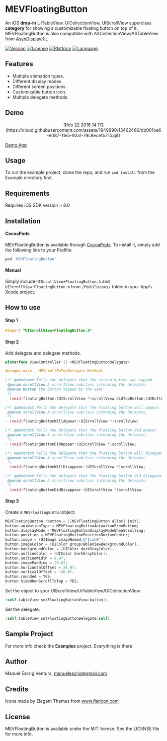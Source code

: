 # MEVFloatingButton
An iOS **drop-in** UITableView, UICollectionView, UIScrollView superclass **category** for showing a customizable floating button on top of it. MEVFloatingButton is also compatible with ASCollectionView/ASTableView from [AsynDisplayKit](https://github.com/facebook/AsyncDisplayKit). 

[![Version](https://img.shields.io/cocoapods/v/MEVFloatingButton.svg?style=flat)](http://cocoapods.org/pods/MEVFloatingButton)
[![License](https://img.shields.io/cocoapods/l/MEVFloatingButton.svg?style=flat)](http://cocoapods.org/pods/MEVFloatingButton)
[![Platform](https://img.shields.io/cocoapods/p/MEVFloatingButton.svg?style=flat)](http://cocoapods.org/pods/MEVFloatingButton)
[![Language](http://img.shields.io/badge/language-objective--c-blue.svg?style=flat)](https://developer.apple.com/library/mac/documentation/Cocoa/Conceptual/ProgrammingWithObjectiveC/Introduction/Introduction.html)

## Features
* Multiple animation types.
* Different display modes.
* Different screen positions.
* Customizable button icon.
* Multiple delegate methods.

## Demo
 <p align="center">![feb 22 2016 14 17](https://cloud.githubusercontent.com/assets/1849990/13462466/db001be6-e087-11e5-92a1-79c8ecefb715.gif)

[Demo App](https://appetize.io/app/rkaym9brp1yva59ejat5xdh9yc)
</p>
 
## Usage

To run the example project, clone the repo, and run `pod install` from the Example directory first.

## Requirements

Requires iOS SDK version > 8.0


## Installation

#### CocoaPods 

MEVFloatingButton is available through [CocoaPods](http://cocoapods.org). To install
it, simply add the following line to your Podfile:

```ruby
pod 'MEVFloatingButton'
```

#### Manual 

Simply include `UIScrollView+FloatingButton.h` and `UIScrollView+FloatingButton.m` from `/Pod/Classes/` folder in your App’s Xcode project. 

## How to use
#### Step 1

```objective-c
#import "UIScrollView+FloatingButton.h"
```

#### Step 2

Add delegate and delegate methods.

```objective-c
@interface ViewController () <MEVFloatingButtonDelegate>
```

```objective-c
#pragma mark - MEScrollToTopDelegate Methods

/*! @abstract Tells the delegate that the action button was tapped.
 @param scrollView A scrollView subclass informing the delegate.
 @param button the button tapped by the user
 */
- (void)floatingButton:(UIScrollView *)scrollView didTapButton:(UIButton *)button;

/*! @abstract Tells the delegate that the floating button will appear.
 @param scrollView A scrollView subclass informing the delegate.
 */
- (void)floatingButtonWillAppear:(UIScrollView *)scrollView;

/*! @abstract Tells the delegate that the floating button did appear.
 @param scrollView A scrollView subclass informing the delegate.
 */
- (void)floatingButtonDidAppear:(UIScrollView *)scrollView;

/*! @abstract Tells the delegate that the floating button will disappear.
 @param scrollView A scrollView subclass informing the delegate.
 */
- (void)floatingButtonWillDisappear:(UIScrollView *)scrollView;

/*! @abstract Tells the delegate that the floating button did disappear.
 @param scrollView A scrollView subclass informing the delegate.
 */
- (void)floatingButtonDidDisappear:(UIScrollView *)scrollView;
```

#### Step 3

Create a `MEVFloatingButton`object.

```objective-c
MEVFloatingButton *button = [[MEVFloatingButton alloc] init];
button.animationType = MEVFloatingButtonAnimationFromBottom;
button.displayMode = MEVFloatingButtonDisplayModeWhenScrolling;
button.position = MEVFloatingButtonPositionBottomCenter;
button.image = [UIImage imageNamed:@"Icon0"];
button.imageColor = [UIColor groupTableViewBackgroundColor];
button.backgroundColor = [UIColor darkGrayColor];
button.outlineColor = [UIColor darkGrayColor];
button.outlineWidth = 0.0f;
button.imagePadding = 20.0f;
button.horizontalOffset = 20.0f;
button.verticalOffset = -30.0f;
button.rounded = YES;
button.hideWhenScrollToTop = YES;
```

Set the object to your UIScrollView/UITableView/UICollectionView.

```objective-c
[self.tableView setFloatingButtonView:button];
```

Set the delegate.

```objective-c
[self.tableView setFloatingButtonDelegate:self]
```


## Sample Project

For more info check the **Examples** project. Everything is there.


## Author

Manuel Escrig Ventura, manuelescrig@gmail.com

## Credits

Icons made by Elegant Themes from www.flaticon.com 

## License

MEVFloatingButton is available under the MIT license. See the LICENSE file for more info.
